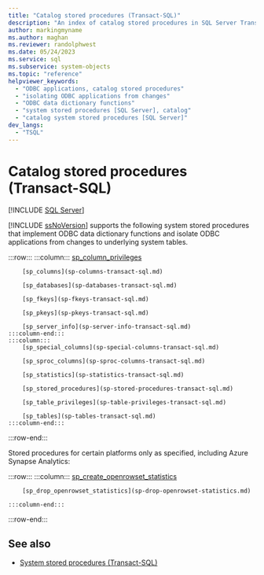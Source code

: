 ```yaml
---
title: "Catalog stored procedures (Transact-SQL)"
description: "An index of catalog stored procedures in SQL Server Transact-SQL."
author: markingmyname
ms.author: maghan
ms.reviewer: randolphwest
ms.date: 05/24/2023
ms.service: sql
ms.subservice: system-objects
ms.topic: "reference"
helpviewer_keywords:
  - "ODBC applications, catalog stored procedures"
  - "isolating ODBC applications from changes"
  - "ODBC data dictionary functions"
  - "system stored procedures [SQL Server], catalog"
  - "catalog system stored procedures [SQL Server]"
dev_langs:
  - "TSQL"
---
```

# Catalog stored procedures (Transact-SQL)

[!INCLUDE [SQL Server](../../includes/applies-to-version/sqlserver.md)]

[!INCLUDE [ssNoVersion](../../includes/ssnoversion-md.md)] supports the following system stored procedures that implement ODBC data dictionary functions and isolate ODBC applications from changes to underlying system tables.

:::row:::
    :::column:::
        [sp_column_privileges](sp-column-privileges-transact-sql.md)

        [sp_columns](sp-columns-transact-sql.md)

        [sp_databases](sp-databases-transact-sql.md)

        [sp_fkeys](sp-fkeys-transact-sql.md)

        [sp_pkeys](sp-pkeys-transact-sql.md)

        [sp_server_info](sp-server-info-transact-sql.md)
    :::column-end:::
    :::column:::
        [sp_special_columns](sp-special-columns-transact-sql.md)

        [sp_sproc_columns](sp-sproc-columns-transact-sql.md)

        [sp_statistics](sp-statistics-transact-sql.md)

        [sp_stored_procedures](sp-stored-procedures-transact-sql.md)

        [sp_table_privileges](sp-table-privileges-transact-sql.md)

        [sp_tables](sp-tables-transact-sql.md)
    :::column-end:::
:::row-end:::

Stored procedures for certain platforms only as specified, including Azure Synapse Analytics:

:::row:::
    :::column:::
        [sp_create_openrowset_statistics](sp-create-openrowset-statistics.md)

        [sp_drop_openrowset_statistics](sp-drop-openrowset-statistics.md)

    :::column-end:::
:::row-end:::

## See also

- [System stored procedures (Transact-SQL)](system-stored-procedures-transact-sql.md)
